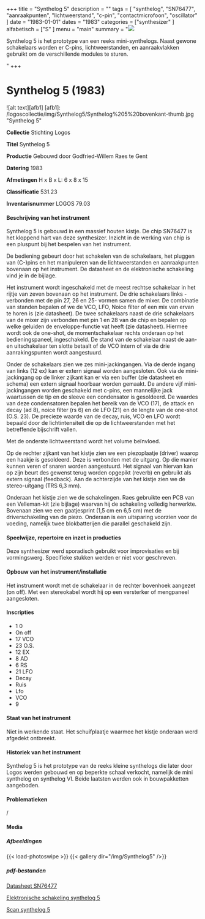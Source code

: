 ﻿+++
title = "Synthelog 5"
description = ""
tags = [
"synthelog", "SN76477", "aanraakpunten", "lichtweerstand", "c-pin", "contactmicrofoon", "oscillator"
]
date = "1983-01-01"
dates = "1983"
categories = ["synthesizer"
]
alfabetisch = ["S"
]
menu = "main"
summary = "<a href='/logoscollectie/1983/synthelog5'><img src='/logoscollectie/img/Synthelog5/Synthelog%205%20bovenkant-thumb.jpg'></a><p>Synthelog 5 is het prototype van een reeks mini-synthelogs. Naast gewone schakelaars worden er C-pins, lichtweerstanden, en aanraakvlakken gebruikt om de verschillende modules te sturen.</p>"
+++

# Synthelog 5 (1983)

![alt text][afb1]
[afb1]: /logoscollectie/img/Synthelog5/Synthelog%205%20bovenkant-thumb.jpg "Synthelog 5"

**Collectie**
Stichting Logos

**Titel**
Synthelog 5

**Productie**
Gebouwd door Godfried-Willem Raes te Gent

**Datering**
1983

**Afmetingen**
H x B x L: 6 x 8 x 15

**Classificatie**
531.23

**Inventarisnummer**
LOGOS 79.03

#### Beschrijving van het instrument
Synthelog 5 is gebouwd in een massief houten kistje. De chip SN76477 is het kloppend hart van deze synthesizer. Inzicht in de werking van chip is een pluspunt bij het bespelen van het instrument.

De bediening gebeurt door het schakelen van de schakelaars, het pluggen van (C-)pins en het manipuleren van de lichtweerstanden en aanraakpunten bovenaan op het instrument. De datasheet en de elektronische schakeling vind je in de bijlage.

Het instrument wordt ingeschakeld met de meest rechtse schakelaar in het rijtje van zeven bovenaan op het instrument. De drie schakelaars links -verbonden met de pin 27, 26 en 25- vormen samen de mixer. De combinatie van standen bepalen of we de VCO, LFO, Noice filter of een mix van ervan te horen is (zie datasheet). De twee schakelaars naast de drie schakelaars van de mixer zijn verbonden met pin 1 en 28 van de chip en bepalen op welke geluiden de enveloppe-functie vat heeft (zie datasheet). Hiermee wordt ook de one-shot, de momentschakelaar rechts onderaan op het bedieningspaneel, ingeschakeld. De stand van de schakelaar naast de aan- en uitschakelaar ten slotte betaalt of de VCO intern of via de drie aanrakingspunten wordt aangestuurd.  

Onder de schakelaars zien we zes mini-jackingangen. Via de derde ingang van links (12 ex) kan er extern signaal worden aangesloten. Ook via de mini-jackingang op de linker zijkant kan er via een buffer (zie datasheet en schema) een extern signaal hoorbaar worden gemaakt. De andere vijf mini-jackingangen worden geschakeld met c-pins, een mannelijke jack waartussen de tip en de sleeve een condensator is gesoldeerd. De waardes van deze condensatoren bepalen het bereik van de VCO (17), de attack en decay (ad 8), noice filter (rs 6) en de LFO (21) en de lengte van de one-shot (O.S. 23). De precieze waarde van de decay, ruis, VCO en LFO wordt bepaald door de lichtintensiteit die op de lichtweerstanden met het betreffende bijschrift vallen.

Met de onderste lichtweerstand wordt het volume beïnvloed. 

Op de rechter zijkant van het kistje zien we een piezoplaatje (driver) waarop een haakje is gesoldeerd. Deze is verbonden met de uitgang. Op die manier kunnen veren of snaren worden aangestuurd. Het signaal van hiervan kan op zijn beurt des gewenst terug worden opgepikt (reverb) en gebruikt als extern signaal (feedback).
Aan de achterzijde van het kistje zien we de stereo-uitgang (TRS 6,3 mm).

Onderaan het kistje zien we de schakelingen. Raes gebruikte een PCB van een Velleman-kit (zie bijlage) waarvan hij de schakeling volledig herwerkte. Bovenaan zien we een gaatjesprint (1,5 cm en 6,5 cm) met de driverschakeling van de piezo. Onderaan is een uitsparing voorzien voor de voeding, namelijk twee blokbatterijen die parallel geschakeld zijn.        

#### Speelwijze, repertoire en inzet in producties
Deze synthesizer werd sporadisch gebruikt voor improvisaties en bij vormingswerg. Specifieke stukken werden er niet voor geschreven.

#### Opbouw van het instrument/installatie
Het instrument wordt met de schakelaar in de rechter bovenhoek aangezet (on off). Met een stereokabel wordt hij op een versterker of mengpaneel aangesloten. 

#### Inscripties
- 1 0
- On off
- 17 VCO
- 23 O.S.
- 12 EX
- 8 AD
- 6 RS 
- 21 LFO
- Decay
- Ruis
- Lfo
- VCO
- 9

#### Staat van het instrument
Niet in werkende staat. Het schuifplaatje waarmee het kistje onderaan werd afgedekt ontbreekt.

#### Historiek van het instrument
Synthelog 5 is het prototype van de reeks kleine synthelogs die later door Logos werden gebouwd en op beperkte schaal verkocht, namelijk de mini synthelog en synthelog VI. Beide laatsten werden ook in bouwpakketten aangeboden. 

#### Problematieken
/

#### Media
##### Afbeeldingen
{{< load-photoswipe >}}
{{< gallery dir="/img/Synthelog5" />}}

##### pdf-bestanden
[Datasheet SN76477](/logoscollectie/pdf/Synthelog5/Datasheet_SN76477.pdf)

[Elektronische schakeling synthelog 5](/logoscollectie/pdf/Synthelog5/Elektronische_schakeling_synthelog_5.pdf)

[Scan synthelog 5](/logoscollectie/pdf/Synthelog2/Scan_synthelog_5.pdf)